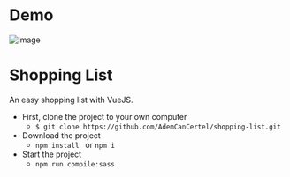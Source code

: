 # Demo 
![image](https://user-images.githubusercontent.com/69676558/118271552-1bef6780-b4ca-11eb-8dce-152ebbc1fea8.png)


# Shopping List
An easy shopping list with VueJS.

 * First, clone the project to your own computer
   - `$ git clone https://github.com/AdemCanCertel/shopping-list.git`
 * Download the project
   - `npm install ` or `npm i`
 * Start the project
   - `npm run compile:sass`

